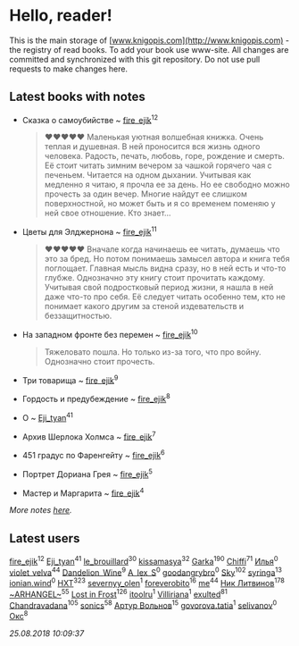 # Hello, reader!
This is the main storage of [www.knigopis.com](http://www.knigopis.com) - the registry of read books.
To add your book use www-site. All changes are committed and synchronized with this git repository.
Do not use pull requests to make changes here.


## Latest books with notes
* Сказка о самоубийстве ~ [fire_ejik](users/329/32903202-vkontakte)<sup>12</sup>
    > ❤❤❤❤❤
    > Маленькая уютная волшебная книжка. Очень теплая и душевная. В ней проносится вся жизнь одного человека. Радость, печать, любовь, горе, рождение и смерть. Её стоит читать зимним вечером за чашкой горячего чая с печеньем. Читается на одном дыхании. Учитывая как медленно я читаю, я прочла ее за день. Но ее свободно можно прочесть за один вечер. Многие найдут ее слишком поверхностной, но может быть и я со временем поменяю у ней свое отношение. Кто знает...

* Цветы для Элджернона ~ [fire_ejik](users/329/32903202-vkontakte)<sup>11</sup>
    > ❤❤❤❤❤
    > Вначале когда начинаешь ее читать, думаешь что это за бред. Но потом понимаешь замысел автора и книга тебя поглощает. Главная мысль видна сразу, но в ней есть и что-то глубже. Однозначно эту книгу стоит прочитать каждому. Учитывая свой подростковый период жизни, я нашла в ней даже что-то про себя. Её следует читать особенно тем, кто не понимает какого другим за стеной издевательств и беззащитностью.

* На западном фронте без перемен ~ [fire_ejik](users/329/32903202-vkontakte)<sup>10</sup>
    > Тяжеловато пошла. Но только из-за того, что про войну. Однозначно стоит прочесть.

* Три товарища ~ [fire_ejik](users/329/32903202-vkontakte)<sup>9</sup>

* Гордость и предубеждение ~ [fire_ejik](users/329/32903202-vkontakte)<sup>8</sup>

* О ~ [Eji_tyan](users/235/2352103981-twitter)<sup>41</sup>

* Архив Шерлока Холмса ~ [fire_ejik](users/329/32903202-vkontakte)<sup>7</sup>

* 451 градус по Фаренгейту ~ [fire_ejik](users/329/32903202-vkontakte)<sup>6</sup>

* Портрет Дориана Грея ~ [fire_ejik](users/329/32903202-vkontakte)<sup>5</sup>

* Мастер и Маргарита ~ [fire_ejik](users/329/32903202-vkontakte)<sup>4</sup>


_More notes [here](latest_books_with_notes.md)._


## Latest users
[fire_ejik](users/329/32903202-vkontakte)<sup>12</sup> 
[Eji_tyan](users/235/2352103981-twitter)<sup>41</sup> 
[le_brouillard](users/133/13330781-vkontakte)<sup>30</sup> 
[kissamasya](users/684/68439978-vkontakte)<sup>32</sup> 
[Garka](users/115/115753719718250012620-google)<sup>190</sup> 
[Chiffi](users/105/105831994080785626680-google)<sup>71</sup> 
[Илья](users/116/116129929397924954448-google)<sup>0</sup> 
[violet_velva](users/116/116961712580551399099-google)<sup>44</sup> 
[Dandelion_Wine](users/586/58602788-vkontakte)<sup>9</sup> 
[A_lex_S](users/104/104452088751111617579-google)<sup>0</sup> 
[goodangrybro](users/113/113297173414505455315-google)<sup>0</sup> 
[Sky](users/118/118049897850017649660-google)<sup>102</sup> 
[syringa](users/570/57062183-vkontakte)<sup>13</sup> 
[ionian.wind](users/144/144458-vkontakte)<sup>0</sup> 
[HXT](users/100/100002563462782-facebook)<sup>323</sup> 
[severnyy_olen](users/113/113571576628170899835-google)<sup>1</sup> 
[foreverobito](users/481/481937529-vkontakte)<sup>16</sup> 
[me](users/381/381417697-yandex)<sup>44</sup> 
[Ник Литвинов](users/241/241974816-vkontakte)<sup>178</sup> 
[~ARHANGEL~](users/642/64251996-vkontakte)<sup>55</sup> 
[Lost in Frost](users/103/103293621948650602575-google)<sup>126</sup> 
[itoolru](users/100/100001578234748-facebook)<sup>1</sup> 
[Villiriana](users/220/2204910936245631-facebook)<sup>1</sup> 
[exulted](users/100/100599204551896265722-google)<sup>81</sup> 
[Chandravadana](users/105/105866022348292919948-google)<sup>105</sup> 
[sonics](users/588/5880221-vkontakte)<sup>58</sup> 
[Артур Вольнов](users/225/225880893-vkontakte)<sup>15</sup> 
[govorova.tatia](users/500/500014724-vkontakte)<sup>1</sup> 
[selivanov](users/104/104491677658529528381-google)<sup>0</sup> 
[Окс](users/102/102536471289425216982-google)<sup>8</sup> 


_25.08.2018 10:09:37_
